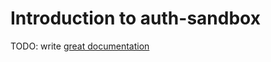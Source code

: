 # Introduction to auth-sandbox

TODO: write [great documentation](http://jacobian.org/writing/what-to-write/)
